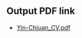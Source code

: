 ## Output PDF link
- [Yin-Chiuan_CV.pdf](https://gitcdn.link/cdn/leovincentseles/resume/publish/Yin-Chiuan_CV.pdf)
